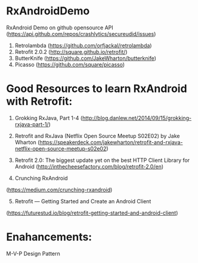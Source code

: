 # RxAndroidDemo


RxAndroid Demo on github opensource API (https://api.github.com/repos/crashlytics/secureudid/issues)

1. Retrolambda (https://github.com/orfjackal/retrolambda)
2. Retrofit 2.0.2 (http://square.github.io/retrofit/)
3. ButterKnife (https://github.com/JakeWharton/butterknife)
4. Picasso (https://github.com/square/picasso)

# Good Resources to learn RxAndroid with Retrofit:

1. Grokking RxJava, Part 1-4 
(http://blog.danlew.net/2014/09/15/grokking-rxjava-part-1/)

2. Retrofit and RxJava (Netflix Open Source Meetup S02E02) by Jake Wharton
(https://speakerdeck.com/jakewharton/retrofit-and-rxjava-netflix-open-source-meetup-s02e02)

3. Retrofit 2.0: The biggest update yet on the best HTTP Client Library for Android
(http://inthecheesefactory.com/blog/retrofit-2.0/en)

4. Crunching RxAndroid

(https://medium.com/crunching-rxandroid)

5. Retrofit — Getting Started and Create an Android Client

(https://futurestud.io/blog/retrofit-getting-started-and-android-client)


# Enahancements:

M-V-P Design Pattern 